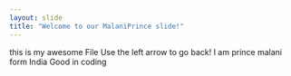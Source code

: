 ```yaml
---
layout: slide
title: "Welcome to our MalaniPrince slide!"
---
```

this is my awesome File
Use the left arrow to go back!
I am prince malani form India
Good in coding
